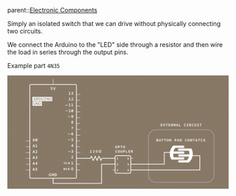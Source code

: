 parent::[Electronic Components](Electronic%20Components.md)

Simply an isolated switch that we can drive without physically connecting two circuits.


We connect the Arduino to the "LED" side through a resistor and then wire the load in series through the output pins.


Example part  `4N35`

![Pasted image 20221012123816](Personal%20Folders/that_marouk_ish/attachments/Pasted%20image%2020221012123816.png)